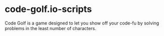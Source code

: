 # code-golf.io-scripts
Code Golf is a game designed to let you show off your code-fu by solving problems in the least number of characters. 
